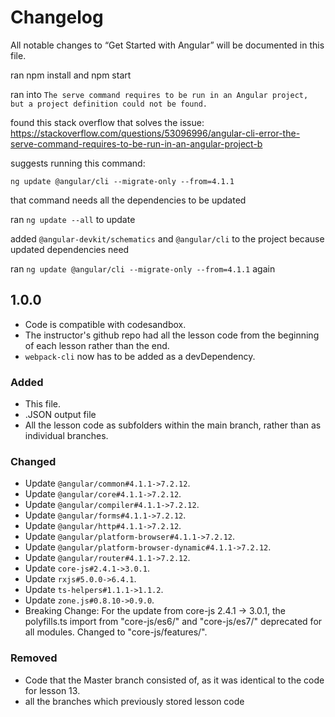 # Changelog

All notable changes to “Get Started with Angular” will be documented in this file.

ran npm install and npm start

ran into `The serve command requires to be run in an Angular project, but a project definition could not be found.`

found this stack overflow that solves the issue: https://stackoverflow.com/questions/53096996/angular-cli-error-the-serve-command-requires-to-be-run-in-an-angular-project-b

suggests running this command:

`ng update @angular/cli --migrate-only --from=4.1.1`

that command needs all the dependencies to be updated

ran `ng update --all` to update

added `@angular-devkit/schematics` and `@angular/cli` to the project because updated dependencies need

ran `ng update @angular/cli --migrate-only --from=4.1.1` again




## 1.0.0
- Code is compatible with codesandbox.
- The instructor's github repo had all the lesson code from the beginning of each lesson rather than the end.
- `webpack-cli` now has to be added as a devDependency.

### Added

- This file.
- .JSON output file
- All the lesson code as subfolders within the main branch, rather than as individual branches.

### Changed

- Update `@angular/common#4.1.1->7.2.12`.
- Update `@angular/core#4.1.1->7.2.12`.
- Update `@angular/compiler#4.1.1->7.2.12`.
- Update `@angular/forms#4.1.1->7.2.12`.
- Update `@angular/http#4.1.1->7.2.12`.
- Update `@angular/platform-browser#4.1.1->7.2.12`.
- Update `@angular/platform-browser-dynamic#4.1.1->7.2.12`.
- Update `@angular/router#4.1.1->7.2.12`.
- Update `core-js#2.4.1->3.0.1`.
- Update `rxjs#5.0.0->6.4.1`.
- Update `ts-helpers#1.1.1->1.1.2`.
- Update `zone.js#0.8.10->0.9.0`.
- Breaking Change: For the update from core-js 2.4.1 -> 3.0.1, the polyfills.ts import from "core-js/es6/" and "core-js/es7/" deprecated for all modules. Changed to "core-js/features/".

### Removed
- Code that the Master branch consisted of, as it was identical to the code for lesson 13.
- all the branches which previously stored lesson code

